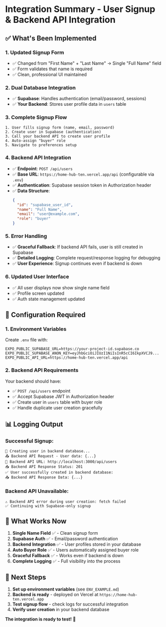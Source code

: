 # Integration Summary - User Signup & Backend API Integration

## ✅ What's Been Implemented

### **1. Updated Signup Form**
- ✅ Changed from "First Name" + "Last Name" → Single "Full Name" field
- ✅ Form validates that name is required
- ✅ Clean, professional UI maintained

### **2. Dual Database Integration**
- ✅ **Supabase**: Handles authentication (email/password, sessions)
- ✅ **Your Backend**: Stores user profile data in `users` table

### **3. Complete Signup Flow**
```
1. User fills signup form (name, email, password)
2. Create user in Supabase (authentication)
3. Call your backend API to create user profile
4. Auto-assign "buyer" role
5. Navigate to preferences setup
```

### **4. Backend API Integration**
- ✅ **Endpoint**: `POST /api/users`
- ✅ **Base URL**: `https://home-hub-ten.vercel.app/api` (configurable via `.env`)
- ✅ **Authentication**: Supabase session token in Authorization header
- ✅ **Data Structure**:
  ```json
  {
    "id": "supabase_user_id",
    "name": "Full Name",
    "email": "user@example.com", 
    "role": "buyer"
  }
  ```

### **5. Error Handling**
- ✅ **Graceful Fallback**: If backend API fails, user is still created in Supabase
- ✅ **Detailed Logging**: Complete request/response logging for debugging
- ✅ **User Experience**: Signup continues even if backend is down

### **6. Updated User Interface**
- ✅ All user displays now show single name field
- ✅ Profile screen updated
- ✅ Auth state management updated

## 🔧 Configuration Required

### **1. Environment Variables**
Create `.env` file with:
```env
EXPO_PUBLIC_SUPABASE_URL=https://your-project-id.supabase.co
EXPO_PUBLIC_SUPABASE_ANON_KEY=eyJhbGciOiJIUzI1NiIsInR5cCI6IkpXVCJ9...
EXPO_PUBLIC_API_URL=https://home-hub-ten.vercel.app/api
```

### **2. Backend API Requirements**
Your backend should have:
- ✅ `POST /api/users` endpoint
- ✅ Accept Supabase JWT in Authorization header
- ✅ Create user in `users` table with buyer role
- ✅ Handle duplicate user creation gracefully

## 📊 Logging Output

### **Successful Signup:**
```
👤 Creating user in backend database...
📤 Backend API Request - User data: {...}
🔗 Backend API URL: http://localhost:3000/api/users
📥 Backend API Response Status: 201
✅ User successfully created in backend database:
📥 Backend API Response Data: {...}
```

### **Backend API Unavailable:**
```
⚠️ Backend API error during user creation: fetch failed
✅ Continuing with Supabase-only signup
```

## 🎯 What Works Now

1. **Single Name Field** ✅ - Clean signup form
2. **Supabase Auth** ✅ - Email/password authentication  
3. **Backend Integration** ✅ - User profiles stored in your database
4. **Auto Buyer Role** ✅ - Users automatically assigned buyer role
5. **Graceful Fallback** ✅ - Works even if backend is down
6. **Complete Logging** ✅ - Full visibility into the process

## 🚀 Next Steps

1. **Set up environment variables** (see `ENV_EXAMPLE.md`)
2. **Backend is ready** - deployed on Vercel at `https://home-hub-ten.vercel.app`
3. **Test signup flow** - check logs for successful integration
4. **Verify user creation** in your backend database

**The integration is ready to test!** 🎉 